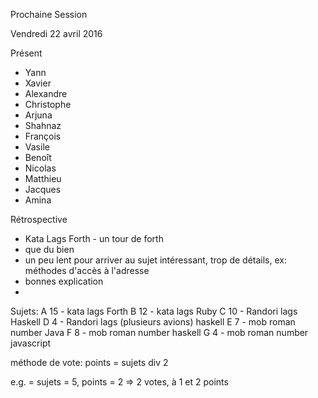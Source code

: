 Prochaine Session

Vendredi 22 avril 2016

Présent
- Yann
- Xavier
- Alexandre
- Christophe
- Arjuna
- Shahnaz
- François
- Vasile
- Benoît
- Nicolas
- Matthieu
- Jacques
- Amina

Rétrospective
- Kata Lags Forth - un tour de forth
- que du bien
- un peu lent pour arriver au sujet intéressant, trop de détails, ex: méthodes d'accès à l'adresse
- bonnes explication
- 
Sujets:
A 15 - kata lags Forth
B 12 - kata lags Ruby
C 10 - Randori lags Haskell
D 4 - Randori lags (plusieurs avions) haskell
E 7 - mob roman number Java
F 8 - mob roman number haskell
G 4 - mob roman number javascript

méthode de vote:
points = sujets div 2

e.g. = sujets = 5, points = 2 => 2 votes, à 1 et 2 points
